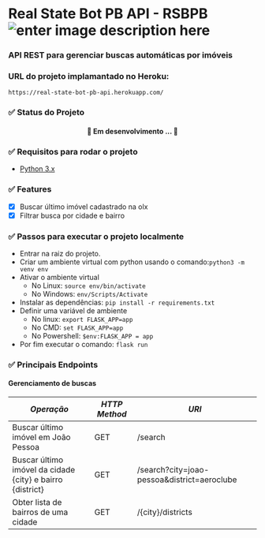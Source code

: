 # Real State Bot PB API - RSBPB ![enter image description here](https://img.shields.io/badge/version-1.0.0-yellowgreen)
### API REST para gerenciar buscas automáticas por imóveis

### URL do projeto implamantado no Heroku:
`https://real-state-bot-pb-api.herokuapp.com/`

### ✅ Status do Projeto
<h4 align="center"> 🚧 Em desenvolvimento ... 🚧 </h4>

### ✅ Requisitos para rodar o projeto
- [Python 3.x](https://www.python.org/downloads/) 

### ✅ Features

 - [x] Buscar último imóvel cadastrado na olx
 - [x] Filtrar busca por cidade e bairro

### ✅ Passos para executar o projeto localmente

- Entrar na raiz do projeto.
- Criar um ambiente virtual com python usando o comando:`python3 -m venv env`
- Ativar o ambiente virtual
	- No Linux: `source env/bin/activate`
	- No Windows: `env/Scripts/Activate`
- Instalar as dependências: `pip install -r requirements.txt`
- Definir uma variável de ambiente
	- No linux: `export FLASK_APP=app`
	- No CMD: `set FLASK_APP=app`
	- No Powershell: `$env:FLASK_APP = app`
- Por fim executar o comando: `flask run`

### ✅ Principais Endpoints

#### Gerenciamento de buscas

|*Operação*|*HTTP Method*| *URI*|
|--|--|--|
| Buscar último imóvel em João Pessoa | GET | /search
| Buscar último imóvel da cidade {city} e bairro {district} | GET | /search?city=joao-pessoa&district=aeroclube
| Obter lista de bairros de uma cidade | GET | /{city}/districts
